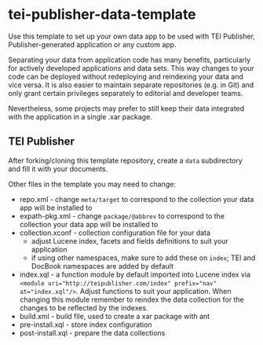 # tei-publisher-data-template

Use this template to set up your own data app to be used with TEI Publisher, Publisher-generated application or any custom app.

Separating your data from application code has many benefits, particularly for actively developed applications and data sets. This way changes to your code can be deployed without redeploying and reindexing your data and vice versa. It is also easier to maintain separate repositories (e.g. in Git) and only grant certain privileges separately to editorial and developer teams.

Nevertheless, some projects may prefer to still keep their data integrated with the application in a single .xar package.

## TEI Publisher

After forking/cloning this template repository, create a `data` subdirectory and fill it with your documents.

Other files in the template you may need to change:

* repo.xml - change `meta/target` to correspond to the collection your data app will be installed to
* expath-pkg.xml - change `package/@abbrev` to correspond to the collection your data app will be installed to
* collection.xconf - collection configuration file for your data
    - adjust Lucene index, facets and fields definitions to suit your application
    - if using other namespaces, make sure to add these on `index`; TEI and DocBook namespaces are added by default
* index.xql - a function module by default imported into Lucene index via `<module uri="http://teipublisher.com/index" prefix="nav" at="index.xql"/>`. Adjust functions to suit your application. When changing this module remember to reindex the data collection for the changes to be reflected by the indexes.
* build.xml - build file, used to create a xar package with ant
* pre-install.xql - store index configuration 
* post-install.xql - prepare the data collections
